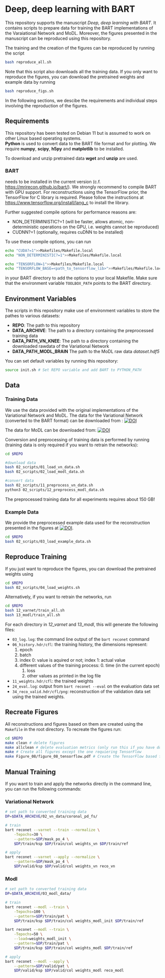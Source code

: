 # Deep, deep learning with BART

This repository supports the manuscript *Deep, deep learning with BART*. It contains scripts to prepare data for training the BART implementations of the Varaiational Network and MoDL. Moreover, the figures presented in the manuscript can be reproduced using this repository.

The training and the creation of the figures can be reproduced by running the script
```bash
bash reproduce_all.sh
```
Note that this script also downloads all the training data.
If you only want to reproduce the figures, you can download the pretrained weights and example data by running
```bash
bash reproduce_figs.sh
```
In the following sections, we descibe the requirements and individual steps involving the reproduction of the figures.
## Requirements

This repository has been tested on Debian 11 but is assumed to work on other Linux based operating systems.  
**Python** is used to convert data to the BART file format and for plotting.
We require **numpy**, **scipy**, **h5py** and **matplotlib** to be installed.

To download and unzip pretrained data **wget** and **unzip** are used.
### BART
needs to be installed in the current version (c.f. https://mrirecon.github.io/bart/).
We strongly recommend to compile BART with GPU support. For reconstructions using the TensorFlow prior, the TensorFlow for C library is required.
Please follow the instructions at https://www.tensorflow.org/install/lang_c to install the library.

Further suggested compile options for performance reasons are:
+ NON_DETERMINISTIC?=1 (will be faster, allows atomic, non-deterministic operations on the GPU, i.e. weights cannot be reproduced)
+ CUDNN?=1 (optionally, requires cuDNN to be installed)

To use these compile options, you can run
```bash
echo "CUDA?=1">>Makefiles/Makefile.local
echo "NON_DETERMINISTIC?=1">>Makefiles/Makefile.local

echo "TENSORFLOW=1">>Makefiles/Makefile.local
echo "TENSORFLOW_BASE=<path_to_tensorflow_lib>">>Makefiles/Makefile.local
```
in your BART directory to add the options to your local Makefile.
Make sure that the environment variable `TOOLBOX_PATH` points to the BART directory.

## Environment Variables

The scripts in this repository make use of environment variables to store the pathes to various datasets:
* **REPO**: The path to this repository
* **DATA_ARCHIVE**: The path to a directory containing the preprocessed training data
* **DATA_PATH_VN_KNEE**: The path to a directory containing the downloaded rawdata of the Variational Network
* **DATA_PATH_MODL_BRAIN** The path to the MoDL raw data *dataset.hdf5*

You can set default variables by running
this repository:
```bash
source init.sh # Set REPO variable and add BART to PYTHON_PATH
```

## Data

### Training Data 
We use the data provided with the original implementations of the Variational Network and MoDL.
The data for the Variational Network (converted to the BART format) can be downloaded from :
[![DOI](https://zenodo.org/badge/DOI/10.5281/zenodo.6482961.svg)](https://doi.org/10.5281/zenodo.6482961)

The data for MoDL can be downloaded from: [![DOI](https://zenodo.org/badge/DOI/10.5281/zenodo.6481291.svg)](https://doi.org/10.5281/zenodo.6481291)

Conversion and preprocessing of training data is performed by running (training data is only required if you want to retrain the networks):

```bash
cd $REPO

#download data
bash 02_scripts/01_load_vn_data.sh
bash 02_scripts/02_load_modl_data.sh

#convert data
bash 02_scripts/11_preprocess_vn_data.sh
python3 02_scripts/12_preprocess_modl_data.sh
```

The preprocessed training data for all experiments requires about 150 GB!

### Example Data
We provide the preprocessed example data used for the reconstruction presented in the figures at [![DOI](https://zenodo.org/badge/DOI/10.5281/zenodo.6470484.svg)](https://doi.org/10.5281/zenodo.6470484).
```bash
cd $REPO
bash 02_scripts/03_load_example_data.sh
```

## Reproduce Training
If you just want to reproduce the figures, you can download the pretrained weights using
```bash
cd $REPO
bash 02_scripts/04_load_weights.sh
```
Alternatively, if you want to retrain the networks, run
```bash
cd $REPO
bash 12_varnet/train_all.sh
bash 13_modl/train_all.sh
```

For each directory in *12_varnet* and *13_modl*, this will generate the following files:
+ `03_log.log`: the command line output of the `bart reconet` command
+ `06_history.hdr/cfl`: the training history, the dimensions represent:
	1. epoch
	2. batch
	3. index 0: value is aquired or not; index 1: actual value
	4. different values of the training process:
		0. time (in the current epoch)
		1. loss
		2. other values as printed in the log file
+ `11_weights.hdr/cfl`: the trained weights
+ `24_eval.log`: output from `bart reconet --eval` on the evaluation data set
+ `34_reco_valid.hdr/cfl/png`: reconstruction of the validation data set using the trained weights.

## Recreate Figures

All reconstructions and figures based on them are created using the `Makefile` in the root directory.
To recreate the figures run:

```bash
cd $REPO
make clean # delete figures
make allclean # delete evaluation metrics (only run this if you have downloaded the full training dataset)
make # Create all figures except the one requiering TensorFlow
make Figure_08/figure_08_tensorflow.pdf # Create the TensorFlow based figure
```
## Manual Training

If you want to train and apply the networks directly in the command line, you can run the following commands:

### Variational Network
```bash
# set path to converted training data
DP=$DATA_ARCHIVE/02_vn_data/coronal_pd_fs/

# train
bart reconet --varnet --train --normalize \
	-Tepochs=30 \
	--pattern=$DP/mask_po_4 \
	$DP/train/ksp $DP/train/col weights_vn $DP/train/ref

# apply
bart reconet --varnet --apply --normalize \
	--pattern=$DP/mask_po_4 \
	$DP/valid/ksp $DP/valid/col weights_vn reco_vn
```

### Modl
```bash
# set path to converted training data
DP=$DATA_ARCHIVE/03_modl_data/ 

# train
bart reconet --modl --train \
	-Tepochs=100 \
	--pattern=$DP/train/pat \
	$DP/train/ksp $DP/train/col weights_modl_init $DP/train/ref

bart reconet --modl --train \
	-Tepochs=50 \
	--load=weights_modl_init \
	--pattern=$DP/train/pat \
	$DP/train/ksp $DP/train/col weights_modl $DP/train/ref

# apply
bart reconet --modl --apply \
	--pattern=$DP/valid/pat \
	$DP/valid/ksp $DP/valid/col weights_modl reco_modl
```

